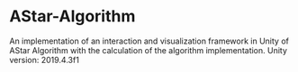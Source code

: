 # AStar-Algorithm

An implementation of an interaction and visualization framework in Unity of AStar Algorithm with the calculation of the algorithm implementation.
Unity version: 2019.4.3f1
